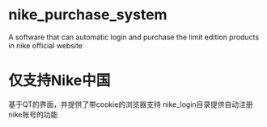 # nike_purchase_system
A software that can automatic login and purchase the limit edition products in nike official website
# 仅支持Nike中国
基于QT的界面，并提供了带cookie的浏览器支持
nike_login目录提供自动注册nike账号的功能

